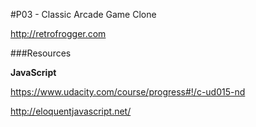 #P03 - Classic Arcade Game Clone

http://retrofrogger.com

###Resources

**JavaScript**

https://www.udacity.com/course/progress#!/c-ud015-nd

http://eloquentjavascript.net/



